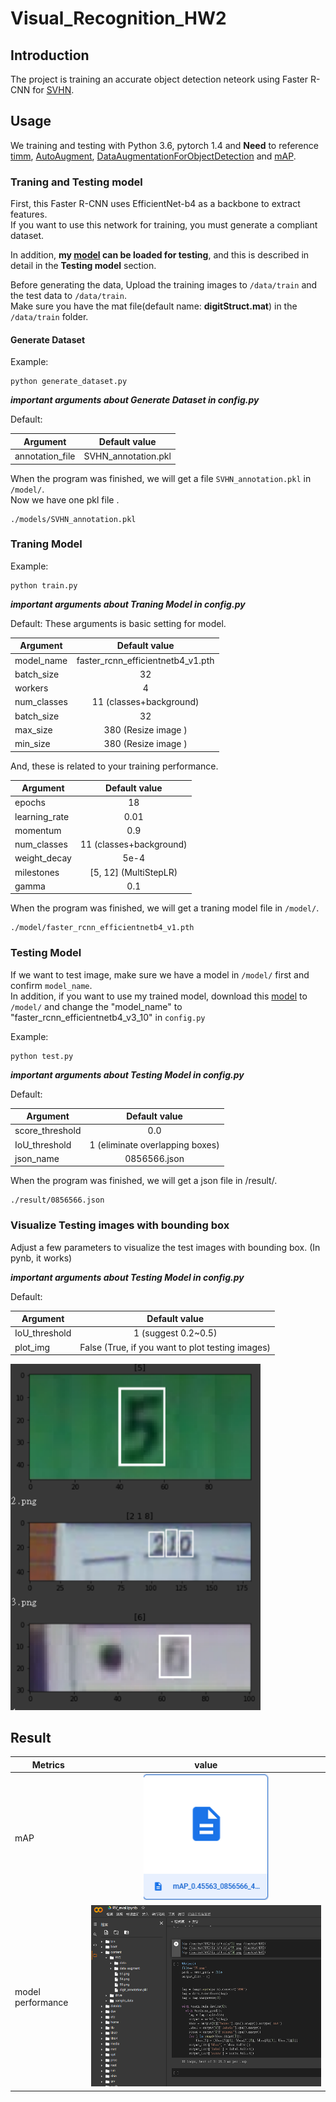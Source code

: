 # Visual_Recognition_HW2

## Introduction
The project is training an accurate object detection neteork using Faster R-CNN for [SVHN](http://ufldl.stanford.edu/housenumbers/).

## Usage
We training and testing with Python 3.6, pytorch 1.4 and **Need** to reference [timm](https://github.com/rwightman/pytorch-image-models), [AutoAugment](https://github.com/DeepVoltaire/AutoAugment), [DataAugmentationForObjectDetection](https://github.com/Paperspace/DataAugmentationForObjectDetection) and [mAP](https://github.com/sgrvinod/a-PyTorch-Tutorial-to-Object-Detection).

### Traning and Testing model
First, this Faster R-CNN uses EfficientNet-b4 as a backbone to extract features.\
If you want to use this network for training, you must generate a compliant dataset.

In addition, **my [model](https://drive.google.com/file/d/1GGAenPYp37zOxMEiZeRYLV5y_oCDHECY/view?usp=sharing) can be loaded for testing**, and this is described in detail in the **Testing model** section.


Before generating the data, Upload  the training images to `/data/train` and the test data to `/data/train`.\
Make sure you have the mat file(default name: **digitStruct.mat**) in the `/data/train` folder.

#### Generate Dataset
Example:

```
python generate_dataset.py
```
***important arguments about Generate Dataset in config.py***

Default:

| Argument    | Default value |
| ------------|:-------------:|
| annotation_file         | SVHN_annotation.pkl       |

 

  
When the program was finished, we will get a file `SVHN_annotation.pkl` in `/model/`.\
Now we have one pkl file .

```
./models/SVHN_annotation.pkl  
```

### Traning Model

Example:

```
python train.py
```

***important arguments about Traning Model in config.py***

Default:
These arguments is basic setting for model.

| Argument    | Default value |
| ------------|:-------------:|
|model_name             |  faster_rcnn_efficientnetb4_v1.pth             |
|batch_size             |  32             |
|workers             |  4             |
|num_classes             |  11  (classes+background)           |
|batch_size             |  32             |
|max_size             |  380  (Resize image )           |
|min_size             |  380  (Resize image )           |

And, these is related to your training performance.

| Argument    | Default value |
| ------------|:-------------:|
|epochs             |  18             |
|learning_rate             |  0.01             |
|momentum           |  0.9           |
|num_classes             |  11  (classes+background)           |
|weight_decay             |  5e-4            |
|milestones             |  [5, 12] (MultiStepLR)           |
|gamma             |  0.1           |

When the program was finished, we will get a traning model file in `/model/`.

```
./model/faster_rcnn_efficientnetb4_v1.pth
```

### Testing Model

If we want to test image, make sure we have a model in `/model/` first and confirm `model_name`.\
In addition, if you want to use my trained model, download this [model](https://drive.google.com/file/d/1GGAenPYp37zOxMEiZeRYLV5y_oCDHECY/view?usp=sharing) to `/model/` and change the "model_name" to "faster_rcnn_efficientnetb4_v3_10" in `config.py`

Example:

```
python test.py
```

***important arguments about Testing Model in config.py***


Default:

| Argument    | Default value |
| ------------|:-------------:|
|score_threshold             |  0.0             |
|IoU_threshold             |  1 (eliminate overlapping boxes)             |
|json_name             |      0856566.json       |

When the program was finished, we will get a json file in /result/.
```
./result/0856566.json
```
### Visualize Testing images with bounding box

Adjust a few parameters to visualize the test images with bounding box. (In pynb, it works)

***important arguments about Testing Model in config.py***


Default:

| Argument    | Default value |
| ------------|:-------------:|
|IoU_threshold             |  1 (suggest 0.2~0.5)             |
|plot_img             |      False (True, if you want to plot testing images)       |

<img src="image/Visualize.png" width=400>


## Result 

| Metrics    | value |
| ------------|:-------------:|
|mAP             |     <img src="image/mAP.png" width=200>          |
|model performance             |      <img src="image/speed.png" width=700>       |
